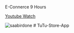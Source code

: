 E-Connerce 9 Hours

[Youtube Watch](https://www.youtube.com/watch?v=nJhiGNfPl54)







![saabirdone](https://user-images.githubusercontent.com/77012663/231779216-8c5294d7-8270-432d-9223-50dda9e5facc.png)
#   T u T u - S t o r e - A p p  
 